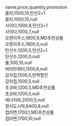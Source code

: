 name,price,quantity,promotion  
콜라,1000,10,탄산2+1  
콜라,1000,10,null  
사이다,1000,8,탄산2+1  
사이다,1000,7,null  
오렌지주스,1800,9,MD추천상품  
오렌지주스,1800,0,null  
탄산수,1200,5,탄산2+1  
탄산수,1200,0,null  
물,500,10,null  
비타민워터,1500,6,null  
감자칩,1500,5,반짝할인  
감자칩,1500,5,null  
초코바,1200,5,MD추천상품  
초코바,1200,5,null  
에너지바,2000,5,null  
정식도시락,6400,8,null  
컵라면,1700,1,MD추천상품  
컵라면,1700,10,null
